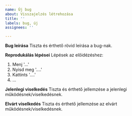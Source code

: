 ```yaml
---
name: Új bug
about: Visszajelzés létrehozása
title: ''
labels: bug, új
assignees: ''

---
```


**Bug leírása**
Tiszta és érthető rövid leírása a bug-nak.

**Reprodukálás lépései**
Lépések az előidézéshez:
1. Menj '...'
2. Nyisd meg '....'
3. Kattints '....'
4. ...

**Jelenlegi viselkedés**
Tiszta és érthető jellemzése a jelenlegi működésnek/viselkedésnek.

**Elvárt viselkedés**
Tiszta és érthető jellemzése az elvárt működésnek/viselkedésnek.
